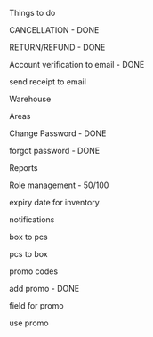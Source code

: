 Things to do

CANCELLATION - DONE

RETURN/REFUND - DONE

Account verification to email - DONE

send receipt to email

Warehouse

Areas

Change Password - DONE

forgot password - DONE

Reports

Role management - 50/100

expiry date for inventory

notifications

box to pcs

pcs to box

promo codes

add promo - DONE

field for promo

use promo
